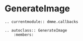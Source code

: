 # GenerateImage

```{eval-rst}
.. currentmodule:: dmme.callbacks

.. autoclass:: GenerateImage
    :members:
```
